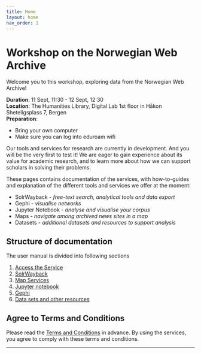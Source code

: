 ```yaml
---
title: Home
layout: home
nav_order: 1
---
```


# Workshop on the Norwegian Web Archive

Welcome you to this workshop, exploring data from the Norwegian Web Archive!

**Duration**: 11 Sept, 11:30 - 12 Sept, 12:30<br>
**Location**: The Humanities Library, Digital Lab 1st floor in Håkon Sheteligsplass 7, Bergen<br>
**Preparation**:
- Bring your own computer
- Make sure you can log into eduroam wifi<br>

Our tools and services for research are currently in development. And you will be the very first to test it! We are eager to gain experience about its value for academic research, and to learn more about how we can support scholars in solving their problems.

These pages contains documentation of the services, with how-to-guides and explanation of the different tools and services we offer at the moment:
- SolrWayback - *free-text search, analytical tools and data export*
- Gephi - *visualise networks*
- Jupyter Notebook - *analyse and visualise your corpus*
- Maps - *navigate among archived news sites in a map*
- Datasets - *additional datasets and resources to support analysis*

## Structure of documentation
The user manual is divided into following sections
1. [Access the Service](./docs/access-vdi)
2. [SolrWayback](./docs/solrwayback)
3. [Map Services](./docs/maps)
4. [Jupyter notebook](./docs/notebook)
5. [Gephi](./docs/gephi)
6. [Data sets and other resources](./docs/datasets)

## Agree to Terms and Conditions
Please read the [Terms and Conditions](./docs/terms-conditions.md) in advance.
By using the services, you agree to comply with these terms and conditions.



----

